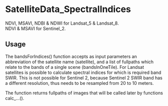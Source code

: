 # SatelliteData_SpectralIndices

NDVI, MSAVI, NDBI & NDWI for Landsat_5 & Landsat_8. \
NDVI & MSAVI for Sentinel_2.

## Usage
The bandsForIndices() function accepts as input parameters an abbreviation of the satellite name (satellite), and a list of fullpaths which relate to the bands of a single scene (bandsInOneTile). For Landsat satellites is possible to calculate spectral indices for which is required band SWIR. This is not possible for Sentinel 2, because Sentinel 2 SWIR band has a different resolution, thus needs to be resampled from 20 to 10 meters.

The function returns fullpaths of images that will be called later by functions calc_...().